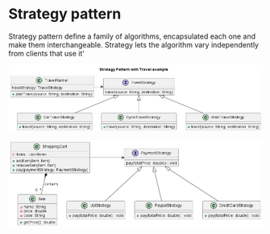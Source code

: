 # Strategy pattern 
Strategy pattern define a family of algorithms, encapsulated each one and make them interchangeable. Strategy lets the algorithm vary independently from clients that use it'

![Class Diagram](diagram/travel_strategy.png)


![Class Diagram](diagram/payment_strategy.png)